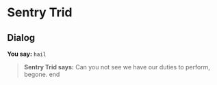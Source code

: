 # Sentry Trid


## Dialog

**You say:** `hail`



>**Sentry Trid says:** Can you not see we have our duties to perform, begone.
end

